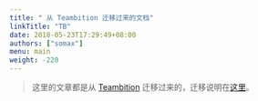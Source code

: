 ```yaml
---
title: " 从 Teambition 迁移过来的文档"
linkTitle: "TB"
date: 2018-05-23T17:29:49+08:00
authors: ["somax"]
menu: main
weight: -220
---
```


> 这里的文章都是从 [Teambition](https://www.teambition.com) 迁移过来的，迁移说明在[这里](/memo/export-from-teambition/)。